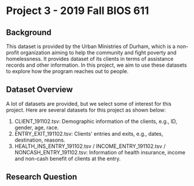 # Project 3 - 2019 Fall BIOS 611

## Background

This dataset is provided by the Urban Ministries of Durham, which is a non-profit organization aiming to help the community and fight poverty and homelessness. It provides dataset of its clients in terms of assistance records and other information. In this project, we aim to use these datasets to explore how the program reaches out to people.

## Dataset Overview

A lot of datasets are provided, but we select some of interest for this project. Here are several datasets for this project as shown below:

1. CLIENT_191102.tsv: Demographic information of the clients, e.g., ID, gender, age, race.
2. ENTRY_EXIT_191102.tsv: Clients' entries and exits, e.g., dates, destination, reasons.
3. HEALTH_INS_ENTRY_191102.tsv / INCOME_ENTRY_191102.tsv / NONCASH_ENTRY_191102.tsv: Information of health insurance, income and non-cash benefit of clients at the entry.

## Research Question

